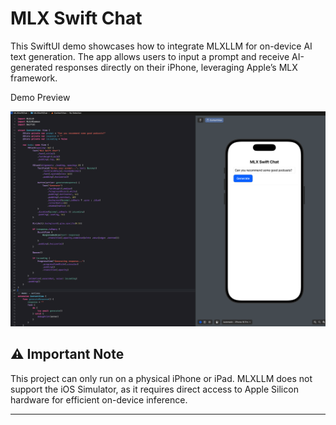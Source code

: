 # MLX Swift Chat

This SwiftUI demo showcases how to integrate MLXLLM for on-device AI text generation. The app allows users to input a prompt and receive AI-generated responses directly on their iPhone, leveraging Apple’s MLX framework.

Demo Preview
<p align="center"> <img src="https://github.com/FoksWang/iOS-Code-Examples/blob/main/MLXSwiftChat/MLXSwiftChat/MLXSwiftChat.png" width="1000"> </p>

## ⚠️ Important Note
This project can only run on a physical iPhone or iPad. MLXLLM does not support the iOS Simulator, as it requires direct access to Apple Silicon hardware for efficient on-device inference.

---
